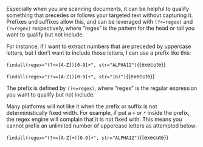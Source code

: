 Especially when you are scanning documents, it can be helpful to qualify something that precedes or follows your targeted text without capturing it. Prefixes and suffixes allow this, and can be leveraged with `(?<=regex)` and `(?=regex)` respectively, where “regex” is the pattern for the head or tail you want to qualify but not include.

For instance, if I want to extract numbers that are preceded by uppercase letters, but I don’t want to include those letters, I can use a prefix like this:

`findall(regex="(?<=[A-Z])[0-9]+", str="ALPHA12")`{{execute}}

`findall(regex="(?<=[A-Z])[0-9]+", str="167")`{{execute}}

The prefix is defined by `(?<=regex)`, where "regex" is the regular expression you want to qualify but not include.

Many platforms will not like it when the prefix or suffix is not deterministically fixed width. For example, if put a `+` or `*` inside the prefix, the regex engine will complain that it is not fixed with. This means you cannot prefix an unlimited number of uppercase letters as attempted below: 

`findall(regex="(?<=[A-Z]+)[0-9]+", str="ALPHA12")`{{execute}}
